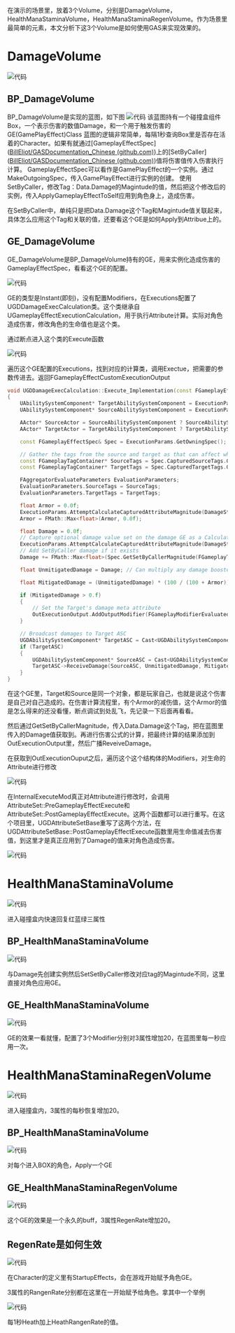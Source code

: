 在演示的场景里，放着3个Volume，分别是DamageVolume，HealthManaStaminaVolume，HealthManaStaminaRegenVolume。作为场景里最简单的元素，本文分析下这3个Volume是如何使用GAS来实现效果的。

# DamageVolume

![代码](image/damgevolue.gif)

## BP_DamageVolume

BP_DamageVolume是实现的蓝图，如下图
![代码](image/3.png)
该蓝图持有一个碰撞盒组件Box，一个表示伤害的数值Damage，和一个用于触发伤害的GE(GamePlayEffect)Class
蓝图的逻辑非常简单，每隔1秒查询Box里是否存在活着的Character。如果有就通过[GameplayEffectSpec]([BillEliot/GASDocumentation_Chinese (github.com)](https://github.com/BillEliot/GASDocumentation_Chinese#459-gameplayeffectspec))上的[SetByCaller]([BillEliot/GASDocumentation_Chinese (github.com)](https://github.com/BillEliot/GASDocumentation_Chinese#4591-setbycaller))值将伤害值传入伤害执行计算。
GameplayEffectSpec可以看作是GamePlayEffect的一个实例。通过MakeOutgoingSpec，传入GamePlayEffect进行实例的创建。
使用SetByCaller，修改Tag：Data.Damage的Magintude的值，然后把这个修改后的实例，传入ApplyGameplayEffectToSelf应用到角色身上，造成伤害。

在SetByCaller中，单纯只是把Data.Damage这个Tag和Magintude值关联起来，具体怎么应用这个Tag和关联的值，还要看这个GE是如何Apply到Attribue上的。

## GE_DamageVolume

GE_DamageVolume是BP_DamageVolume持有的GE，用来实例化造成伤害的GameplayEffectSpec，看看这个GE的配置。

![代码](image/4.png)

GE的类型是Instant(即刻)，没有配置Modifiers，在Executions配置了UGDDamageExecCalculation类。这个类继承自UGameplayEffectExecutionCalculation，用于执行Attribute计算。实际对角色造成伤害，修改角色的生命值也是这个类。

通过断点进入这个类的Execute函数

![代码](image/5.png)

遍历这个GE配置的Executions，找到对应的计算类，调用Exectue，把需要的参数传进去。返回FGameplayEffectCustomExecutionOutput

```cpp
void UGDDamageExecCalculation::Execute_Implementation(const FGameplayEffectCustomExecutionParameters & ExecutionParams, OUT FGameplayEffectCustomExecutionOutput & OutExecutionOutput) const
{
    UAbilitySystemComponent* TargetAbilitySystemComponent = ExecutionParams.GetTargetAbilitySystemComponent();
    UAbilitySystemComponent* SourceAbilitySystemComponent = ExecutionParams.GetSourceAbilitySystemComponent();

    AActor* SourceActor = SourceAbilitySystemComponent ? SourceAbilitySystemComponent->GetAvatarActor() : nullptr;
    AActor* TargetActor = TargetAbilitySystemComponent ? TargetAbilitySystemComponent->GetAvatarActor() : nullptr;

    const FGameplayEffectSpec& Spec = ExecutionParams.GetOwningSpec();

    // Gather the tags from the source and target as that can affect which buffs should be used
    const FGameplayTagContainer* SourceTags = Spec.CapturedSourceTags.GetAggregatedTags();
    const FGameplayTagContainer* TargetTags = Spec.CapturedTargetTags.GetAggregatedTags();

    FAggregatorEvaluateParameters EvaluationParameters;
    EvaluationParameters.SourceTags = SourceTags;
    EvaluationParameters.TargetTags = TargetTags;

    float Armor = 0.0f;
    ExecutionParams.AttemptCalculateCapturedAttributeMagnitude(DamageStatics().ArmorDef, EvaluationParameters, Armor);
    Armor = FMath::Max<float>(Armor, 0.0f);

    float Damage = 0.0f;
    // Capture optional damage value set on the damage GE as a CalculationModifier under the ExecutionCalculation
    ExecutionParams.AttemptCalculateCapturedAttributeMagnitude(DamageStatics().DamageDef, EvaluationParameters, Damage);
    // Add SetByCaller damage if it exists
    Damage += FMath::Max<float>(Spec.GetSetByCallerMagnitude(FGameplayTag::RequestGameplayTag(FName("Data.Damage")), false, -1.0f), 0.0f);

    float UnmitigatedDamage = Damage; // Can multiply any damage boosters here

    float MitigatedDamage = (UnmitigatedDamage) * (100 / (100 + Armor));

    if (MitigatedDamage > 0.f)
    {
        // Set the Target's damage meta attribute
        OutExecutionOutput.AddOutputModifier(FGameplayModifierEvaluatedData(DamageStatics().DamageProperty, EGameplayModOp::Additive, MitigatedDamage));
    }

    // Broadcast damages to Target ASC
    UGDAbilitySystemComponent* TargetASC = Cast<UGDAbilitySystemComponent>(TargetAbilitySystemComponent);
    if (TargetASC)
    {
        UGDAbilitySystemComponent* SourceASC = Cast<UGDAbilitySystemComponent>(SourceAbilitySystemComponent);
        TargetASC->ReceiveDamage(SourceASC, UnmitigatedDamage, MitigatedDamage);
    }
}
```

在这个GE里，Target和Source是同一个对象，都是玩家自己，也就是说这个伤害是自己对自己造成的。在伤害计算流程里，有个Armor的减伤值，这个Armor的值是怎么得来的还没看懂，断点调试到处乱飞，先记录一下后面再看看。

然后通过GetSetByCallerMagnitude，传入Data.Damage这个Tag，把在蓝图里传入的Damage值获取到。再进行伤害公式的计算，把最终计算的结果添加到OutExecutionOutput里，然后广播ReveiveDamage。

在获取到OutExecutionOuput之后，遍历这个这个结构体的Modifiers，对生命的Attribute进行修改

![代码](image/6.png)

在InternalExecuteMod真正对Attribute进行修改时，会调用AttributeSet::PreGameplayEffectExecute和AttributeSet::PostGameplayEffectExecute。这两个函数都可以进行重写。在这个项目里，UGDAttributeSetBase重写了这两个方法，在UGDAttributeSetBase::PostGameplayEffectExecute函数里用生命值减去伤害值，到这里才是真正应用到了Damage的值来对角色造成伤害。

![代码](image/7.png)

# HealthManaStaminaVolume

![代码](image/HealthManaStaminaVolume.gif)

进入碰撞盒内快速回复红蓝绿三属性

## BP_HealthManaStaminaVolume

![代码](image/8.png)

与Damage先创建实例然后SetSetByCaller修改对应tag的Magintude不同，这里直接对角色应用GE。

## GE_HealthManaStaminaVolume

![代码](image/9.png)

GE的效果一看就懂，配置了3个Modifier分别对3属性增加20，在蓝图里每一秒应用一次。

# HealthManaStaminaRegenVolume

![代码](image/10.png)

进入碰撞盒内，3属性的每秒恢复增加20。

## BP_HealthManaStaminaVolume

![代码](image/11.png)

对每个进入BOX的角色，Apply一个GE

## GE_HealthManaStaminaRegenVolume

![代码](image/12.png)

这个GE的效果是一个永久的buff，3属性RegenRate增加20。

## RegenRate是如何生效

![代码](image/13.png)

在Character的定义里有StartupEffects，会在游戏开始赋予角色GE。

3属性的RangenRate分别都在这里在一开始赋予给角色。拿其中一个举例

![代码](image/14.png)

每1秒Heath加上HeathRangenRate的值。